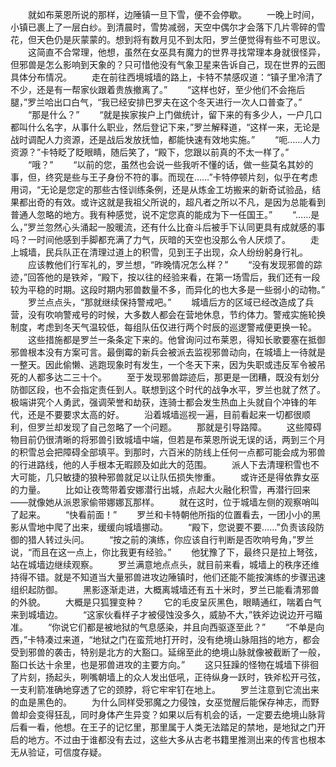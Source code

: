 　　就如布莱恩所说的那样，边陲镇一旦下雪，便不会停歇。
　　一晚上时间，小镇已裹上了一层白纱。到清晨时，雪势减弱，天空中偶尔才会落下几片零碎的雪花，但天色仍是灰蒙蒙的。想到将有数月见不到太阳，罗兰便觉得有些不可思议。
　　这简直不合常理，他想，虽然在女巫具有魔力的世界寻找常理本身就很怪异，但邪兽是怎么影响到天象的？只可惜他没有气象卫星来告诉自己，现在世界的云图具体分布情况。
　　走在前往西境城墙的路上，卡特不禁感叹道：“镇子里冷清了不少，还是有一帮家伙跟着贵族撤离了。”
　　“这样也好，至少他们不会拖后腿，”罗兰哈出口白气，“我已经安排巴罗夫在这个冬天进行一次人口普查了。”
　　“那是什么？”
　　“就是挨家挨户上门做统计，留下来的有多少人，一户几口都叫什么名字，从事什么职业，然后登记下来，”罗兰解释道，“这样一来，无论是战时调配人力资源，还是战后发放抚恤，都能快速有效地实施。”
　　“呃……人力资源？”卡特眨了眨眼睛，随后笑了，“殿下，您跟以前真的不太一样了。”
　　“哦？”
　　“以前的您，虽然也会说一些我听不懂的话，做一些莫名其妙的事，但，终究是些与王子身份不符的事。而现在……”卡特停顿片刻，似乎在考虑用词，“无论是您定的那些古怪训练条例，还是从炼金工坊搬来的新奇试验品，结果都出奇的有效。或许这就是我祖父所说的，超凡者之所以不凡，是因为总能看到普通人忽略的地方。我有种感觉，说不定您真的能成为下一任国王。”
　　“……是么，”罗兰忽然心头涌起一股暖流，还有什么比奋斗后被手下认同更具有成就感的事吗？一时间他感到手脚都充满了力气，灰暗的天空也没那么令人厌烦了。
　　走上城墙，民兵队正在清理过道上的积雪，见到王子出现，众人纷纷躬身行礼。
　　应该教他们行军礼的，罗兰想，“昨晚情况怎么样？”
　　“没有发现邪兽的踪迹，”回答他的是铁斧，“殿下，按以往的经验来看，在第一场雪后，我们还有一段较为平稳的时期。这段时期内邪兽数量不多，而异化的也大多是一些弱小的动物。”
　　罗兰点点头，“那就继续保持警戒吧。”
　　城墙后方的区域已经改造成了兵营，没有吹响警戒号的时候，大多数人都会在营地休息，节约体力。警戒实施轮换制度，考虑到冬天气温较低，每组队伍仅进行两个时辰的巡逻警戒便更换一轮。
　　这些措施都是罗兰一条条定下来的。他曾询问过布莱恩，得知长歌要塞在抵御邪兽根本没有方案可言。最倒霉的新兵会被派去监视邪兽动向，在城墙上一待就是一整天。因此偷懒、逃跑现象时有发生，一个冬天下来，因为失职或违反军令被吊死的人都多达二三十个。
　　至于发现邪兽踪迹后，那更是一团糟，既没有划分防御区段，也不会指定责任到人。联想到这个时代的战争水平，罗兰也就了然了。极端讲究个人勇武，强调荣誉和劫获，连骑士都会发生热血上头就自个冲锋的年代，还是不要要求太高的好。
　　沿着城墙巡视一遍，目前看起来一切都很顺利，但罗兰却发现了自己忽略了一个问题。
　　那就是引导路障。
　　这些障碍物目前仍很清晰的将邪兽引致城墙中端，但若是布莱恩所说无误的话，两到三个月的积雪总会把障碍全部填平。到那时，六百米的防线上任何一点都可能会成为邪兽的行进路线，他的人手根本无暇顾及如此大的范围。
　　派人下去清理积雪也不大可能，几只敏捷的狼种邪兽就足以让队伍损失惨重。
　　或许还是得依靠女巫的力量。
　　比如让夜莺带着安娜潜行出城，点起大火融化积雪，再潜行回来——就像她从派恩家偷带娜娜瓦那样。
　　就在这时，位于城墙左侧的观察哨叫了起来。
　　“快看前面！”
　　罗兰和卡特朝他所指的位置看去，一团小小的黑影从雪地中爬了出来，缓缓向城墙挪动。
　　“殿下，您说要不要……”负责该段防御的猎人转过头问。
　　“按之前的演练，你应该自行判断是否吹响号角，”罗兰说，“而且在这一点上，你比我更有经验。”
　　他犹豫了下，最终只是拉上弩弦，站在城墙边继续观察。
　　罗兰满意地点点头，就目前来看，城墙上的秩序还维持得不错。就是不知道当大量邪兽进攻边陲镇时，他们还能不能按演练的步骤迅速组织起防御。
　　黑影逐渐走进，大概离城墙还有五十米时，罗兰已能看清邪兽的外貌。
　　大概是只狐狸变种？
　　它的毛皮呈灰黑色，眼睛通红，喘着白气来到城墙边。
　　“这家伙看样子才被侵蚀没多久，威胁不大，”铁斧边说边开弓瞄准。
　　“你说它们都是被地狱的气息感染，并且向西驱逐至此？”
　　“不单是向西，”卡特凑过来道，“地狱之门在蛮荒地打开时，没有绝境山脉阻挡的地方，都会受到邪兽的袭击，特别是北方的大豁口。延绵至此的绝境山脉就像被截断了一般，豁口长达十余里，也是邪兽进攻的主要方向。”
　　这只狂躁的怪物在城墙下徘徊了片刻，扬起头，咧嘴朝墙上的众人发出低吼，正待纵身一跃时，铁斧松开弓弦，一支利箭准确地穿透了它的颈脖，将它牢牢钉在地上。
　　罗兰注意到它流出来的血是黑色的。
　　为什么同样受邪魔之力侵蚀，女巫觉醒后能保存神志，而野兽却会变得狂乱，同时身体产生异变？如果以后有机会的话，一定要去绝境山脉背后看一看，他想。在王子的记忆里，那里属于人类无法踏足的禁地，是地狱之门开启的地方。不过由于谁都没有去过，这些大多从古老书籍里推测出来的传言也根本无从验证，可信度存疑。